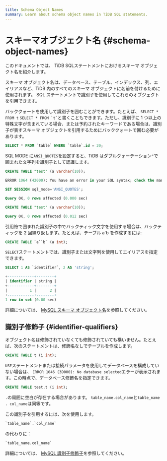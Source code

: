 ```yaml
---
title: Schema Object Names
summary: Learn about schema object names in TiDB SQL statements.
---
```


# スキーマオブジェクト名 {#schema-object-names}

<!-- markdownlint-disable MD038 -->

このドキュメントでは、 TiDB SQLステートメントにおけるスキーマ オブジェクト名を紹介します。

スキーマ オブジェクト名は、データベース、テーブル、インデックス、列、エイリアスなど、TiDB 内のすべてのスキーマ オブジェクトに名前を付けるために使用されます。 SQL ステートメントで識別子を使用してこれらのオブジェクトを引用できます。

バッククォートを使用して識別子を囲むことができます。たとえば、 `SELECT * FROM t` `` SELECT * FROM `t` ``と書くこともできます。ただし、識別子に 1 つ以上の特殊文字が含まれている場合、または予約されたキーワードである場合は、識別子が表すスキーマ オブジェクトを引用するためにバッククォートで囲む必要があります。

```sql
SELECT * FROM `table` WHERE `table`.id = 20;
```

SQL MODE に`ANSI_QUOTES`を設定すると、TiDB はダブルクォーテーション`"`で囲まれた文字列を識別子として認識します。

```sql
CREATE TABLE "test" (a varchar(10));
```

```sql
ERROR 1064 (42000): You have an error in your SQL syntax; check the manual that corresponds to your TiDB version for the right syntax to use line 1 column 19 near ""test" (a varchar(10))" 
```

```sql
SET SESSION sql_mode='ANSI_QUOTES';
```

```sql
Query OK, 0 rows affected (0.000 sec)
```

```sql
CREATE TABLE "test" (a varchar(10));
```

```sql
Query OK, 0 rows affected (0.012 sec)
```

引用符で囲まれた識別子の中でバックティック文字を使用する場合は、バックティックを 2 回繰り返します。たとえば、テーブル a`b を作成するには:

```sql
CREATE TABLE `a``b` (a int);
```

`SELECT`ステートメントでは、識別子または文字列を使用してエイリアスを指定できます。

```sql
SELECT 1 AS `identifier`, 2 AS 'string';
```

```sql
+------------+--------+
| identifier | string |
+------------+--------+
|          1 |      2 |
+------------+--------+
1 row in set (0.00 sec)
```

詳細については、 [MySQL スキーマ オブジェクト名](https://dev.mysql.com/doc/refman/8.0/en/identifiers.html)を参照してください。

## 識別子修飾子 {#identifier-qualifiers}

オブジェクト名は修飾されていなくても修飾されていても構いません。たとえば、次のステートメントは、修飾名なしでテーブルを作成します。

```sql
CREATE TABLE t (i int);
```

`USE`ステートメントまたは接続パラメータを使用してデータベースを構成していない場合は、 `ERROR 1046 (3D000): No database selected`エラーが表示されます。この時点で、データベース修飾名を指定できます。

```sql
CREATE TABLE test.t (i int);
```

`.`の周囲に空白が存在する場合があります。 `table_name.col_name`と`table_name . col_name`は同等です。

この識別子を引用するには、次を使用します。

```sql
`table_name`.`col_name`
```

の代わりに：

```sql
`table_name.col_name`
```

詳細については、 [MySQL 識別子修飾子](https://dev.mysql.com/doc/refman/8.0/en/identifier-qualifiers.html)を参照してください。
